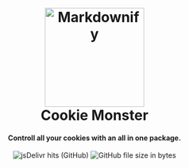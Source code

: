 
<h1 align="center">
  <br>
  <img src="https://raw.githubusercontent.com/Techonaut/.github/main/cdn/img/cookieMonsterv2.png" alt="Markdownify" width="200">
  <br>
  Cookie Monster
  <br>
</h1>

<h4 align="center">Controll all your cookies with an all in one package.</h4>

<p align="center">
  <img alt="jsDelivr hits (GitHub)" src="https://img.shields.io/jsdelivr/gh/hy/Techonaut/cookieMonster?style=flat-square">
  <img alt="GitHub file size in bytes" src="https://img.shields.io/github/size/Techonaut/cookieMonster/build/cookieMonster.js?style=flat-square">
  
</p>
